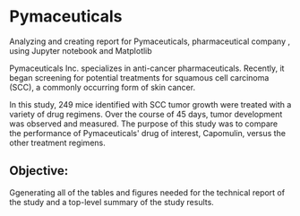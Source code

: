 # Pymaceuticals

Analyzing and creating report for Pymaceuticals, pharmaceutical company , using Jupyter notebook and Matplotlib

Pymaceuticals Inc. specializes in anti-cancer pharmaceuticals. Recently, it began screening for potential treatments for squamous cell carcinoma (SCC), a commonly occurring form of skin cancer.

In this study, 249 mice identified with SCC tumor growth were treated with a variety of drug regimens. Over the course of 45 days, tumor development was observed and measured. The purpose of this study was to compare the performance of Pymaceuticals' drug of interest, Capomulin, versus the other treatment regimens. 

## Objective: 

Ggenerating all of the tables and figures needed for the technical report of the study and a top-level summary of the study results.

